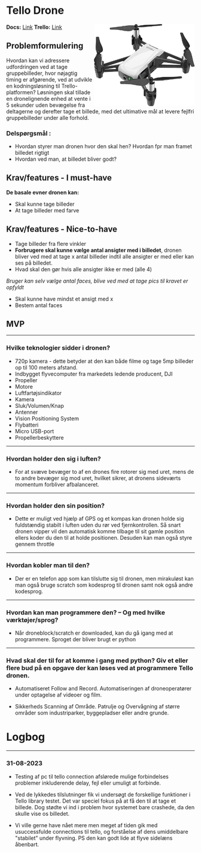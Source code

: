# Tello Drone
<img src="https://github.com/R3tr0Exodus/Tello-Drone-Pro/blob/main/Readme_files/Tello_Drone.jpg" width="270" height="220" img align="right"/>

**Docs:**
[Link](https://docs.google.com/document/d/1Cpf_0VRekULcgdIa_9v82oh_nze8ZdOngG8VMyCbRRI/edit?usp=sharing)
**Trello:**
[Link](https://trello.com/b/wWMjh3nS)

## Problemformulering

 Hvordan kan vi adressere udfordringen ved at tage gruppebilleder, hvor nøjagtig timing er afgørende, ved at udvikle en kodningsløsning til Trello-platformen? Løsningen skal tillade en dronelignende enhed at vente i 5 sekunder uden bevægelse fra deltagerne og derefter tage et billede, med det ultimative mål at levere fejlfri gruppebilleder under alle forhold.

### Delspørgsmål : 
* Hvordan styrer man dronen hvor den skal hen? Hvordan fpr man framet billedet rigtigt 
* Hvordan ved man, at billedet bliver godt?

## Krav/features - I must-have

**De basale evner dronen kan:**
* Skal kunne tage billeder 
* At tage billeder med farve

## Krav/features - Nice-to-have
* Tage billeder fra flere vinkler 
* **Forbrugere skal kunne vælge antal ansigter med i billedet**, dronen bliver ved med at tage x antal billeder indtil alle ansigter er med eller kan ses på billedet.
* Hvad skal den gør hvis alle ansigter ikke er med (alle 4)

_Bruger kan selv vælge antal faces, blive ved med at tage pics til kravet er opfyldt_
  
* Skal kunne have mindst et ansigt med x
* Bestem antal faces

## MVP
---
### Hvilke teknologier sidder i dronen?
* 720p kamera - dette betyder at den kan både filme og tage 5mp billeder op til 100 meters afstand.
* Indbygget flyvecomputer fra markedets ledende producent, DJI
* Propeller
* Motore
* Luftfartøjsindikator
* Kamera
* Sluk/Volumen/Knap
* Antenner
* Vision Positioning System
* Flybatteri
* Micro USB-port
* Propellerbeskyttere

---
### Hvordan holder den sig i luften?
- For at svæve bevæger to af en drones fire rotorer sig med uret, mens de to andre bevæger sig mod uret, hvilket sikrer, at dronens sideværts momentum forbliver afbalanceret.

---
### Hvordan holder den sin position?
- Dette er muligt ved hjælp af GPS og et kompas kan dronen holde sig fuldstændig stabilt i luften uden du rør ved fjernkontrollen. Så snart dronen vipper vil den automatisk komme tilbage til sit gamle position ellers koder du den til at holde positionen. Desuden kan man også styre gennem throttle

---
### Hvordan kobler man til den?
- Der er en telefon app som kan tilslutte sig til dronen, men mirakuløst kan man også bruge scratch som kodesprog til dronen samt nok også andre kodesprog.

---
### Hvordan kan man programmere den? – Og med hvilke værktøjer/sprog?
- Når droneblock/scratch er downloaded, kan du gå igang med at programmere. Sproget der bliver brugt er python

---
### Hvad skal der til for at komme i gang med python? Giv et eller flere bud på en opgave der kan løses ved at programmere Tello dronen.
- Automatiseret Follow and Record. Automatiseringen af droneoperatører under optagelse af videoer og film.

- Sikkerheds Scanning af Område. Patrulje og Overvågning af større områder som industriparker, byggepladser eller andre grunde.



# Logbog

---

### 31-08-2023
- Testing af pc til tello connection afslørede mulige forbindelses problemer inkluderende delay, fejl eller umuligt at forbinde.
  
- Ved de lykkedes tilslutninger fik vi undersøgt de forskellige funktioner i Tello library testet. Det var speciel fokus på at få den til at tage et billede. Dog stødte vi ind i problem hvor systemet bare crashede, da den skulle vise os billedet. 

- Vi ville gerne have nået mere men meget af tiden gik med usuccessfulde connections til tello, og forståelse af dens umiddelbare "stabilet" under flyvning. PS den kan godt lide at flyve sidelæns åbenbart.



